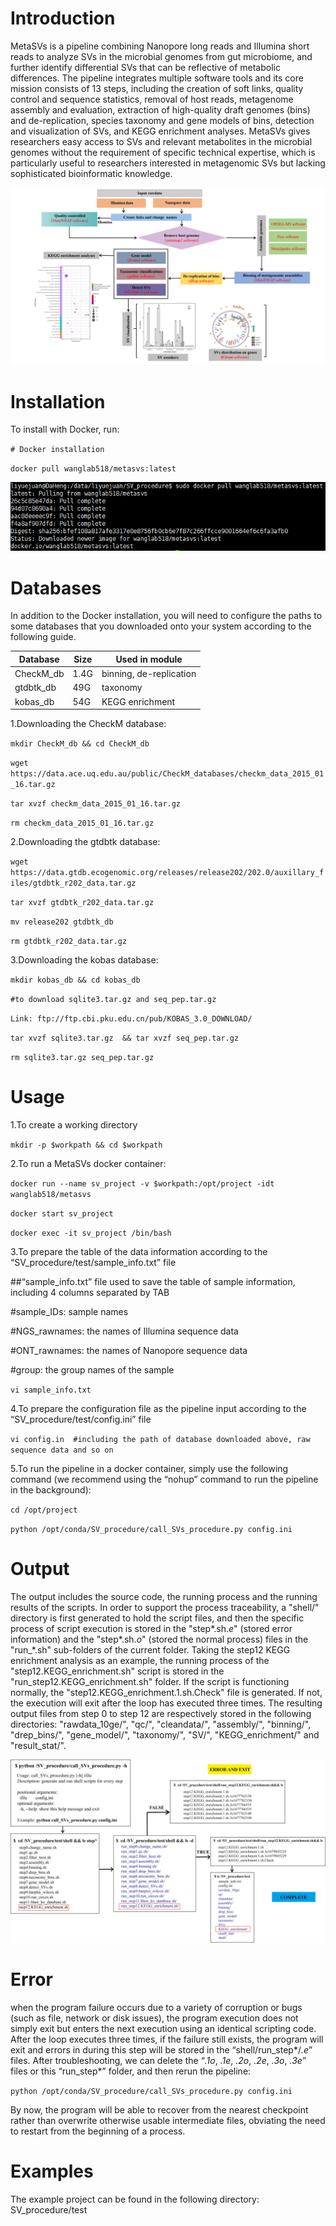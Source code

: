 # Introduction

MetaSVs is a pipeline combining Nanopore long reads and Illumina short reads to analyze SVs in the microbial genomes from gut microbiome, and further identify differential SVs that can be reflective of metabolic differences. The pipeline integrates multiple software tools and its core mission consists of 13 steps, including the creation of soft links, quality control and sequence statistics, removal of host reads, metagenome assembly and evaluation, extraction of high-quality draft genomes (bins) and de-replication, species taxonomy and gene models of bins, detection and visualization of SVs, and KEGG enrichment analyses. MetaSVs gives researchers easy access to SVs and relevant metabolites in the microbial genomes without the requirement of specific technical expertise, which is particularly useful to researchers interested in metagenomic SVs but lacking sophisticated bioinformatic knowledge.

![image](https://github.com/Wlab518/SV_procedure/blob/main/fig/fig1.png)

# Installation

To install with Docker, run:

`# Docker installation`

`docker pull wanglab518/metasvs:latest`

![image](https://github.com/Wlab518/SV_procedure/blob/main/fig/fig2.png)

# Databases

In addition to the Docker installation, you will need to configure the paths to some databases that you downloaded onto your system according to the following guide.

| Database | Size |	Used in module |
| -------- | ---- | -------------- |
| CheckM_db |	1.4G |	binning, de-replication |
| gtdbtk_db	| 49G	| taxonomy |
| kobas_db |	54G	| KEGG enrichment |

1.Downloading the CheckM database:

`mkdir CheckM_db && cd CheckM_db`

`wget https://data.ace.uq.edu.au/public/CheckM_databases/checkm_data_2015_01_16.tar.gz`

`tar xvzf checkm_data_2015_01_16.tar.gz`

`rm checkm_data_2015_01_16.tar.gz`

2.Downloading the gtdbtk database:

`wget https://data.gtdb.ecogenomic.org/releases/release202/202.0/auxillary_files/gtdbtk_r202_data.tar.gz`

`tar xvzf gtdbtk_r202_data.tar.gz` 

`mv release202 gtdbtk_db` 

`rm gtdbtk_r202_data.tar.gz`

3.Downloading the kobas database:

`mkdir kobas_db && cd kobas_db`

`#to download sqlite3.tar.gz and seq_pep.tar.gz`

`Link: ftp://ftp.cbi.pku.edu.cn/pub/KOBAS_3.0_DOWNLOAD/`

`tar xvzf sqlite3.tar.gz  && tar xvzf seq_pep.tar.gz`

`rm sqlite3.tar.gz seq_pep.tar.gz`

# Usage

1.To create a working directory

`mkdir -p $workpath && cd $workpath`

2.To run a MetaSVs docker container:

`docker run --name sv_project -v $workpath:/opt/project -idt wanglab518/metasvs`

`docker start sv_project`

`docker exec -it sv_project /bin/bash`

3.To prepare the table of the data information according to the “SV_procedure/test/sample_info.txt” file

##“sample_info.txt” file used to save the table of sample information, including 4 columns separated by TAB

#sample_IDs: sample names

#NGS_rawnames: the names of Illumina sequence data

#ONT_rawnames: the names of Nanopore sequence data

#group: the group names of the sample

`vi sample_info.txt`

4.To prepare the configuration file as the pipeline input according to the “SV_procedure/test/config.ini” file

`vi config.in  #including the path of database downloaded above, raw sequence data and so on`

5.To run the pipeline in a docker container, simply use the following command (we recommend using the “nohup” command to run the pipeline in the background):

`cd /opt/project`

`python /opt/conda/SV_procedure/call_SVs_procedure.py config.ini` 
 
# Output

The output includes the source code, the running process and the running results of the scripts. In order to support the process traceability, a "shell/" directory is first generated to hold the script files, and then the specific process of script execution is stored in the "step*.sh.*e*" (stored error information) and the "step*.sh.*o*" (stored the normal process) files in the "run_*.sh" sub-folders of the current folder. Taking the step12 KEGG enrichment analysis as an example, the running process of the "step12.KEGG_enrichment.sh" script is stored in the "run_step12.KEGG_enrichment.sh" folder. If the script is functioning normally, the "step12.KEGG_enrichment.1.sh.Check" file is generated. If not, the execution will exit after the loop has executed three times. The resulting output files from step 0 to step 12 are respectively stored in the following directories: "rawdata_10ge/", "qc/", "cleandata/", "assembly/", "binning/", "drep_bins/", "gene_model/", "taxonomy/", "SV/", "KEGG_enrichment/" and "result_stat/".

![image](https://github.com/Wlab518/SV_procedure/blob/main/fig/fig3.png)

# Error

when the program failure occurs due to a variety of corruption or bugs (such as file, network or disk issues), the program execution does not simply exit but enters the next execution using an identical scripting code. After the loop executes three times, if the failure still exists, the program will exit and errors in during this step will be stored in the “shell/run_step*/*.e*” files. After troubleshooting, we can delete the “*.1o*, *.1e*, *.2o*, *.2e*, *.3o*, *.3e*” files or this “run_step*” folder, and then rerun the pipeline:

`python /opt/conda/SV_procedure/call_SVs_procedure.py config.ini`

By now, the program will be able to recover from the nearest checkpoint rather than overwrite otherwise usable intermediate files, obviating the need to restart from the beginning of a process.

# Examples

The example project can be found in the following directory: SV_procedure/test 
